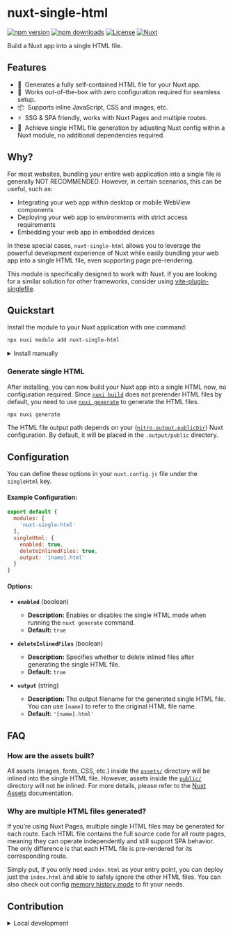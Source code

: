 # nuxt-single-html

[![npm version][npm-version-src]][npm-version-href]
[![npm downloads][npm-downloads-src]][npm-downloads-href]
[![License][license-src]][license-href]
[![Nuxt][nuxt-src]][nuxt-href]

Build a Nuxt app into a single HTML file.

## Features

<!-- Highlight some of the features your module provide here -->
- 📄 &nbsp;Generates a fully self-contained HTML file for your Nuxt app.
- 🚀 &nbsp;Works out-of-the-box with zero configuration required for seamless setup.
- 📦 &nbsp;Supports inline JavaScript, CSS and images, etc.
- ⚡ &nbsp;SSG & SPA friendly, works with Nuxt Pages and multiple routes.
- 🧩 &nbsp;Achieve single HTML file generation by adjusting Nuxt config within a Nuxt module, no additional dependencies required.

## Why?

For most websites, bundling your entire web application into a single file is generally NOT RECOMMENDED. However, in certain scenarios, this can be useful, such as:

-	Integrating your web app within desktop or mobile WebView components
-	Deploying your web app to environments with strict access requirements
-	Embedding your web app in embedded devices

In these special cases, `nuxt-single-html` allows you to leverage the powerful development experience of Nuxt while easily bundling your web app into a single HTML file, even supporting page pre-rendering.

This module is specifically designed to work with Nuxt. If you are looking for a similar solution for other frameworks, consider using [vite-plugin-singlefile](https://github.com/richardtallent/vite-plugin-singlefile).

## Quickstart

Install the module to your Nuxt application with one command:

```bash
npx nuxi module add nuxt-single-html
```

<details>
  <summary>Install manually</summary>

  ```sh
  npm i -D nuxt-single-html
  ```

  ```ts
  // nuxt.config.ts
  export default defineNuxtConfig({
    modules: ['nuxt-single-html']
  })
  ```
</details>

### Generate single HTML

After installing, you can now build your Nuxt app into a single HTML now, no configuration required. Since [`nuxi build`](https://nuxt.com/docs/api/commands/build) does not prerender HTML files by default, you need to use [`nuxi generate`](https://nuxt.com/docs/api/commands/generate) to generate the HTML files.

```bash
npx nuxi generate
```

The HTML file output path depends on your ([`nitro.output.publicDir`](https://nitro.unjs.io/config#output)) Nuxt configuration. By default, it will be placed in the `.output/public` directory.

## Configuration

You can define these options in your `nuxt.config.js` file under the `singleHtml` key.

#### Example Configuration:

```javascript
export default {
  modules: [
    'nuxt-single-html'
  ],
  singleHtml: {
    enabled: true,
    deleteInlinedFiles: true,
    output: '[name].html'
  }
}
```

#### Options:

- **`enabled`** (boolean)  
  - **Description:** Enables or disables the single HTML mode when running the `nuxt generate` command.
  - **Default:** `true`

- **`deleteInlinedFiles`** (boolean)  
  - **Description:** Specifies whether to delete inlined files after generating the single HTML file.
  - **Default:** `true`

- **`output`** (string)  
  - **Description:** The output filename for the generated single HTML file. You can use `[name]` to refer to the original HTML file name. 
  - **Default:** `'[name].html'`

## FAQ

### How are the assets built?

All assets (images, fonts, CSS, etc.) inside the [`assets/`](https://nuxt.com/docs/guide/directory-structure/assets) directory will be inlined into the single HTML file. However, assets inside the [`public/`](https://nuxt.com/docs/guide/directory-structure/public) directory will not be inlined. For more details, please refer to the [Nuxt Assets](https://nuxt.com/docs/getting-started/assets) documentation.

### Why are multiple HTML files generated?

If you’re using Nuxt Pages, multiple single HTML files may be generated for each route. Each HTML file contains the full source code for all route pages, meaning they can operate independently and still support SPA behavior. The only difference is that each HTML file is pre-rendered for its corresponding route.

Simply put, if you only need `index.html` as your entry point, you can deploy just the `index.html` and able to safely ignore the other HTML files. You can also check out config [memory history mode](https://nuxt.com/docs/guide/recipes/custom-routing#custom-history-advanced) to fit your needs.

## Contribution

<details>
  <summary>Local development</summary>
  
  ```bash
  # Install dependencies
  pnpm install
  
  # Generate type stubs
  pnpm dev:prepare
  
  # Develop with the playground
  pnpm play
  
  # Build and preview the playground with single-html module
  pnpm play:generate
  pnpm play:preview
  
  # Run ESLint
  pnpm lint
  pnpm lint:fix
  
  # Release new version
  pnpm release
  ```

</details>


<!-- Badges -->
[npm-version-src]: https://img.shields.io/npm/v/nuxt-single-html/latest.svg?style=flat&colorA=020420&colorB=00DC82
[npm-version-href]: https://npmjs.com/package/nuxt-single-html

[npm-downloads-src]: https://img.shields.io/npm/dm/nuxt-single-html.svg?style=flat&colorA=020420&colorB=00DC82
[npm-downloads-href]: https://npmjs.com/package/nuxt-single-html

[license-src]: https://img.shields.io/npm/l/nuxt-single-html.svg?style=flat&colorA=020420&colorB=00DC82
[license-href]: https://npmjs.com/package/nuxt-single-html

[nuxt-src]: https://img.shields.io/badge/Nuxt-020420?logo=nuxt.js
[nuxt-href]: https://nuxt.com
